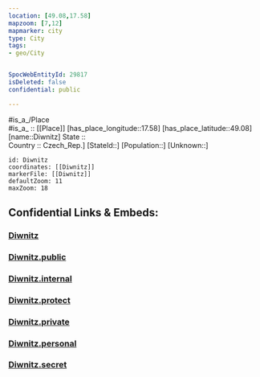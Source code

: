```yaml
---
location: [49.08,17.58] 
mapzoom: [7,12] 
mapmarker: city 
type: City
tags:
- geo/City


SpocWebEntityId: 29817
isDeleted: false
confidential: public

---
```

#is_a_/Place  
#is_a_ :: [[Place]] 
[has_place_longitude::17.58] 
[has_place_latitude::49.08] 
[name::Diwnitz] 
State ::  
Country :: Czech_Rep.] 
[StateId::] 
[Population::] 
[Unknown::] 


```leaflet
id: Diwnitz
coordinates: [[Diwnitz]] 
markerFile: [[Diwnitz]] 
defaultZoom: 11 
maxZoom: 18
```


## Confidential Links & Embeds: 

### [Diwnitz](/_Standards/Earth/Continent/Europe/Europe~Central/Czech_Republic/regions~Czech_Republic/Zlínský/City/Diwnitz.md) 

### [Diwnitz.public](/_public/Earth/Continent/Europe/Europe~Central/Czech_Republic/regions~Czech_Republic/Zlínský/City/Diwnitz.public.md) 

### [Diwnitz.internal](/_internal/Earth/Continent/Europe/Europe~Central/Czech_Republic/regions~Czech_Republic/Zlínský/City/Diwnitz.internal.md) 

### [Diwnitz.protect](/_protect/Earth/Continent/Europe/Europe~Central/Czech_Republic/regions~Czech_Republic/Zlínský/City/Diwnitz.protect.md) 

### [Diwnitz.private](/_private/Earth/Continent/Europe/Europe~Central/Czech_Republic/regions~Czech_Republic/Zlínský/City/Diwnitz.private.md) 

### [Diwnitz.personal](/_personal/Earth/Continent/Europe/Europe~Central/Czech_Republic/regions~Czech_Republic/Zlínský/City/Diwnitz.personal.md) 

### [Diwnitz.secret](/_secret/Earth/Continent/Europe/Europe~Central/Czech_Republic/regions~Czech_Republic/Zlínský/City/Diwnitz.secret.md)

